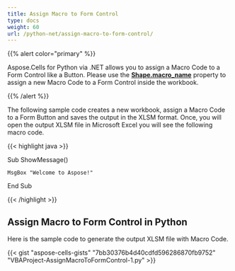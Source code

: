 ```yaml
---
title: Assign Macro to Form Control
type: docs
weight: 60
url: /python-net/assign-macro-to-form-control/
---
```


{{% alert color="primary" %}}

Aspose.Cells for Python via .NET allows you to assign a Macro Code to a Form Control like a Button. Please use the [**Shape.macro_name**](https://reference.aspose.com/cells/python-net/aspose.cells.drawing/shape/macro_name) property to assign a new Macro Code to a Form Control inside the workbook.

{{% /alert %}}

The following sample code creates a new workbook, assign a Macro Code to a Form Button and saves the output in the XLSM format. Once, you will open the output XLSM file in Microsoft Excel you will see the following macro code.

{{< highlight java >}}

 Sub ShowMessage()

    MsgBox "Welcome to Aspose!"

End Sub

{{< /highlight >}}

## **Assign Macro to Form Control in Python**

Here is the sample code to generate the output XLSM file with Macro Code.

{{< gist "aspose-cells-gists" "7bb30376b4d40cdfd596286870fb9752" "VBAProject-AssignMacroToFormControl-1.py" >}}
